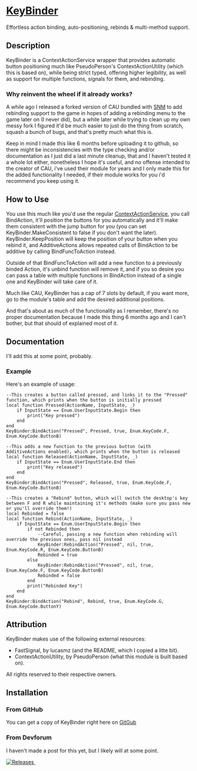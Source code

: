 # [KeyBinder](https://github.com/JustBorgar/KeyBinder)

Effortless action binding, auto-positioning, rebinds & multi-method support.

## Description ##

KeyBinder is a ContextActionService wrapper that provides automatic button positioning much like
PseudoPerson's ContextActionUtility (which this is based on), while being strict typed, offering higher legibility, as well
as support for multiple functions, signals for them, and rebinding.


### Why reinvent the wheel if it already works? ###

A while ago I released a forked version of CAU bundled with [SNM](https://devforum.roblox.com/t/sip-n-munch-an-open-source-platformer/2304088)
to add rebinding support to the game in hopes of adding a rebinding menu to the game later on (I never did), but a while later while trying
to clean up my own messy fork I figured it'd be much easier to just do the thing from scratch, squash a bunch of bugs, and that's pretty
much what this is.

Keep in mind I made this like 6 months before uploading it to github, so there might be inconsistencies with the type checking
and/or documentation as I just did a last minute cleanup, that and I haven't tested it a whole lot either, nonetheless I hope
it's useful, and no offense intended to the creator of CAU, i've used their module for years and I only made this for the
added functionality I needed, if their module works for you i'd recommend you keep using it.

## How to Use ##

You use this much like you'd use the regular [ContextActionService](https://create.roblox.com/docs/reference/engine/classes/ContextActionService),
you call BindAction, it'll position the buttons for you automatically and it'll make them consistent with the jump button for you (you can set
KeyBinder.MakeConsistent to false if you don't want the later). KeyBinder.KeepPosition will keep the position of your button when you rebind
it, and AdditiveActions allows repeated calls of BindAction to be additive by calling BindFuncToAction instead.

Outside of that BindFuncToAction will add a new function to a previously binded Action, it's unbind function will remove it, and if you so
desire you can pass a table with multiple functions in BindAction instead of a single one and KeyBinder will take care of it.

Much like CAU, KeyBinder has a cap of 7 slots by default, if you want more, go to the module's table and add the desired additional positions.

And that's about as much of the functionality as I remember, there's no proper documentation because I made this thing 6 months ago
and I can't bother, but that should of explained most of it.

## Documentation ##

I'll add this at some point, probably.

### Example ###

Here's an example of usage:
```luau
--This creates a button called pressed, and links it to the "Pressed" function, which prints when the button is initially pressed
local function Pressed(ActionName, InputState, _)
	if InputState == Enum.UserInputState.Begin then
		print("Key pressed")
	end
end
KeyBinder:BindAction("Pressed", Pressed, true, Enum.KeyCode.F, Enum.KeyCode.ButtonB)

--This adds a new function to the previous button (with AdditiveActions enabled), which prints when the button is released
local function Released(ActionName, InputState, _)
	if InputState == Enum.UserInputState.End then
		print("Key released")
	end
end
KeyBinder:BindAction("Pressed", Released, true, Enum.KeyCode.F, Enum.KeyCode.ButtonB)

--This creates a "Rebind" button, which will switch the desktop's key between F and R while maintaining it's methods (make sure you pass new or you'll override them!)
local Rebinded = false
local function Rebind(ActionName, InputState, _)
	if InputState == Enum.UserInputState.Begin then
		if not Rebinded then
			--Careful, passing a new function when rebinding will override the previous ones, pass nil instead
			KeyBinder:RebindAction("Pressed", nil, true, Enum.KeyCode.R, Enum.KeyCode.ButtonB)
			Rebinded = true
		else
			KeyBinder:RebindAction("Pressed", nil, true, Enum.KeyCode.F, Enum.KeyCode.ButtonB)
			Rebinded = false
		end
		print("Rebinded Key")
	end
end
KeyBinder:BindAction("Rebind", Rebind, true, Enum.KeyCode.G, Enum.KeyCode.ButtonY)
```

## Attribution ##

KeyBinder makes use of the following external resources:
* FastSignal, by lucasmz (and the README, which I copied a litte bit).
* ContextActionUtility, by PseudoPerson (what this module is built based on).

All rights reserved to their respective owners.

## Installation ##

### From GitHub ###

You can get a copy of KeyBinder right here on [GitGub](https://github.com/JustBorgar/KeyBinder)

### From Devforum ###

I haven't made a post for this yet, but I likely will at some point.

<a href="https://github.com/JustBorgar/KeyBinder/releases">
    <img alt="Releases" src="https://img.shields.io/github/v/release/JustBorgar/KeyBinder">
    </img>
</a>

<a href="https://github.com/JustBorgar/KeyBinder">
    <img alt="" src="https://img.shields.io/github/downloads/JustBorgar/KeyBinder/total">
    </img>
</a>
